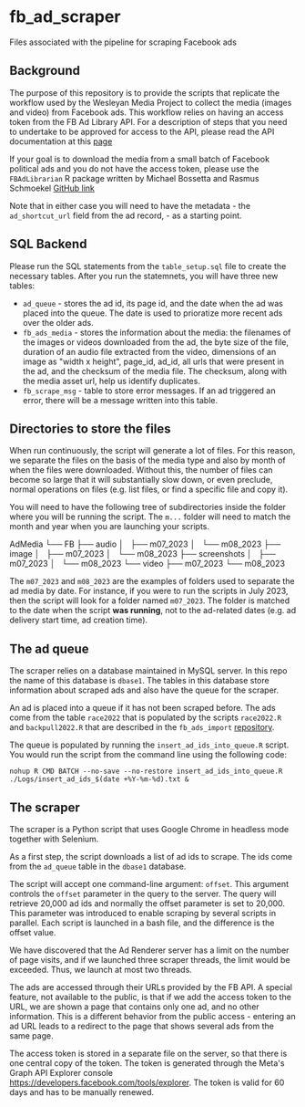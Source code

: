 # fb_ad_scraper
Files associated with the pipeline for scraping Facebook ads

## Background

The purpose of this repository is to provide the scripts that replicate the workflow used by the Wesleyan Media Project to collect the media (images and video) from Facebook ads. This workflow relies on having an access token from the FB Ad Library API. For a description of steps that you need to undertake to be approved for access to the API, please read the API documentation at this [page](https://www.facebook.com/ads/library/api/?source=nav-header)

If your goal is to download the media from a small batch of Facebook political ads and you do not have the access token, please use the `FBAdLibrarian` R package written by Michael Bossetta and Rasmus Schmoekel [GitHub link](https://github.com/schmokel/FBAdLibrarian)

Note that in either case you will need to have the metadata - the `ad_shortcut_url` field from the ad record, - as a starting point.

## SQL Backend

Please run the SQL statements from the `table_setup.sql` file to create the necessary tables. After you run the statemnets, you will have three new tables:

* `ad_queue` - stores the ad id, its page id, and the date when the ad was placed into the queue. The date is used to prioratize more recent ads over the older ads.
* `fb_ads_media` - stores the information about the media: the filenames of the images or videos downloaded from the ad, the byte size of the file, duration of an audio file extracted from the video, dimensions of an image as "width x height", page_id, ad_id, all urls that were present in the ad, and the checksum of the media file. The checksum, along with the media asset url, help us identify duplicates.
* `fb_scrape_msg` - table to store error messages. If an ad triggered an error, there will be a message written into this table.

## Directories to store the files

When run continuously, the script will generate a lot of files. For this reason, we separate the files on the basis of the media type and also by month of when the files were downloaded. Without this, the number of files can become so large that it will substantially slow down, or even preclude, normal operations on files (e.g. list files, or find a specific file and copy it).

You will need to have the following tree of subdirectories inside the folder where you will be running the script. The `m...` folder will need to match the month and year when you are launching your scripts.

AdMedia
└── FB
    ├── audio
    │   ├── m07_2023
    │   └── m08_2023
    ├── image
    │   ├── m07_2023
    │   └── m08_2023
    ├── screenshots
    │   ├── m07_2023
    │   └── m08_2023
    └── video
        ├── m07_2023
        └── m08_2023

The `m07_2023` and `m08_2023` are the examples of folders used to separate the ad media by date. For instance, if you were to run the scripts in July 2023, then the script will look for a folder named `m07_2023`. The folder is matched to the date when the script **was running**, not to the ad-related dates (e.g. ad delivery start time, ad creation time).


## The ad queue

The scraper relies on a database maintained in MySQL server. In this repo the name of this database is `dbase1`. The tables in this database store information about scraped ads and also have the queue for the scraper.

An ad is placed into a queue if it has not been scraped before. The ads come from the table `race2022` that is populated by the scripts `race2022.R` and `backpull2022.R` that are described in the `fb_ads_import` [repository](https://github.com/Wesleyan-Media-Project/fb_ads_import).

The queue is populated by running the `insert_ad_ids_into_queue.R` script. You would run the script from the command line using the following code:

```{bash}
nohup R CMD BATCH --no-save --no-restore insert_ad_ids_into_queue.R  ./Logs/insert_ad_ids_$(date +%Y-%m-%d).txt &
```

## The scraper
The scraper is a Python script that uses Google Chrome in headless mode together with Selenium.

As a first step, the script downloads a list of ad ids to scrape. The ids come from the `ad_queue` table in the `dbase1` database.

The script will accept one command-line argument: `offset`. This argument controls the `offset` parameter in the query to the server. The query will retrieve 20,000 ad ids and normally the offset parameter is set to 20,000. This parameter was introduced to enable scraping by several scripts in parallel. Each script is launched in a bash file, and the difference is the offset value.

We have discovered that the Ad Renderer server has a limit on the number of page visits, and if we launched three scraper threads, the limit would be exceeded. Thus, we launch at most two threads.

The ads are accessed through their URLs provided by the FB API. A special feature, not available to the public, is that if we add the access token to the URL, we are shown a page that contains only one ad, and no other information. This is a different behavior from the public access - entering an ad URL leads to a redirect to the page that shows several ads from the same page.

The access token is stored in a separate file on the server, so that there is one central copy of the token. The token is generated through the Meta's Graph API Explorer console https://developers.facebook.com/tools/explorer. The token is valid for 60 days and has to be manually renewed.
